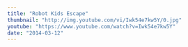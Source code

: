 ```yaml
---
title: "Robot Kids Escape"
thumbnail: "http://img.youtube.com/vi/Iwk54e7kw5Y/0.jpg"
youtube: "https://www.youtube.com/watch?v=Iwk54e7kw5Y"
date: "2014-03-12"
---
```


